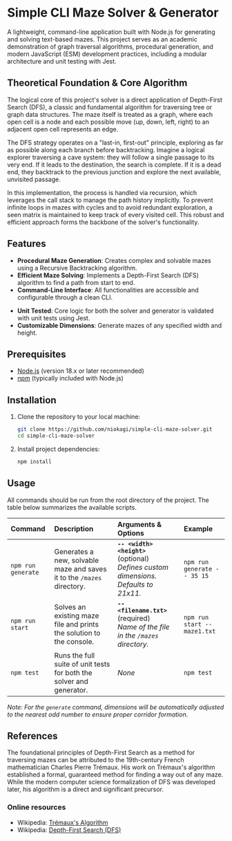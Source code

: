 # Simple CLI Maze Solver & Generator

A lightweight, command-line application built with Node.js for generating and solving text-based mazes. This project serves as an academic demonstration of graph traversal algorithms, procedural generation, and modern JavaScript (ESM) development practices, including a modular architecture and unit testing with Jest.

## Theoretical Foundation & Core Algorithm
The logical core of this project's solver is a direct application of Depth-First Search (DFS), a classic and fundamental algorithm for traversing tree or graph data structures. The maze itself is treated as a graph, where each open cell is a node and each possible move (up, down, left, right) to an adjacent open cell represents an edge.

The DFS strategy operates on a "last-in, first-out" principle, exploring as far as possible along each branch before backtracking. Imagine a logical explorer traversing a cave system: they will follow a single passage to its very end. If it leads to the destination, the search is complete. If it is a dead end, they backtrack to the previous junction and explore the next available, unvisited passage.

In this implementation, the process is handled via recursion, which leverages the call stack to manage the path history implicitly. To prevent infinite loops in mazes with cycles and to avoid redundant exploration, a seen matrix is maintained to keep track of every visited cell. This robust and efficient approach forms the backbone of the solver's functionality.

## Features

- **Procedural Maze Generation**: Creates complex and solvable mazes using a Recursive Backtracking algorithm.
- **Efficient Maze Solving**: Implements a Depth-First Search (DFS) algorithm to find a path from start to end.
- **Command-Line Interface**: All functionalities are accessible and configurable through a clean CLI.
<!-- - **Modular Architecture**: The codebase is logically separated into modules for solving, generation, and utilities, promoting maintainability and testability. -->
- **Unit Tested**: Core logic for both the solver and generator is validated with unit tests using Jest.
- **Customizable Dimensions**: Generate mazes of any specified width and height.


## Prerequisites

- [Node.js](https://nodejs.org/) (version 18.x or later recommended)
- [npm](https://www.npmjs.com/) (typically included with Node.js)

## Installation

1.  Clone the repository to your local machine:

    ```bash
    git clone https://github.com/niokagi/simple-cli-maze-solver.git
    cd simple-cli-maze-solver
    ```

2.  Install project dependencies:
    ```bash
    npm install
    ```

## Usage

All commands should be run from the root directory of the project. The table below summarizes the available scripts.

| Command            | Description                                                            | Arguments & Options                                                                     | Example                      |
| :----------------- | :--------------------------------------------------------------------- | :-------------------------------------------------------------------------------------- | :--------------------------- |
| `npm run generate` | Generates a new, solvable maze and saves it to the `/mazes` directory. | **`-- <width> <height>`** (optional)<br>_Defines custom dimensions. Defaults to 21x11._ | `npm run generate -- 35 15`  |
| `npm run start`    | Solves an existing maze file and prints the solution to the console.   | **`-- <filename.txt>`** (required)<br>_Name of the file in the `/mazes` directory._     | `npm run start -- maze1.txt` |
| `npm test`         | Runs the full suite of unit tests for both the solver and generator.   | _None_                                                                                  | `npm test`                   |


_Note: For the `generate` command, dimensions will be automatically adjusted to the nearest odd number to ensure proper corridor formation._


## References

The foundational principles of Depth-First Search as a method for traversing mazes can be attributed to the 19th-century French mathematician Charles Pierre Trémaux. His work on Trémaux's algorithm established a formal, guaranteed method for finding a way out of any maze. While the modern computer science formalization of DFS was developed later, his algorithm is a direct and significant precursor.

### Online resources
- Wikipedia: [Trémaux's Algorithm](https://en.wikipedia.org/wiki/Trémaux's_algorithm)
- Wikipedia: [Depth-First Search (DFS)](https://en.wikipedia.org/wiki/Depth-first_search)
